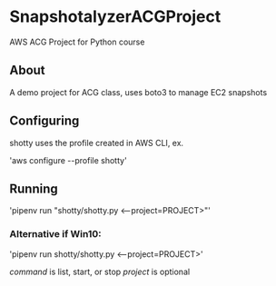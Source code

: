 # SnapshotalyzerACGProject

AWS ACG Project for Python course

## About

A demo project for ACG class, uses boto3 to manage EC2 snapshots

## Configuring

shotty uses the profile created in AWS CLI, ex.

'aws configure --profile shotty'

## Running

'pipenv run "shotty/shotty.py <command> <--project=PROJECT>"'

### Alternative if Win10:

'pipenv run shotty/shotty.py <command> <--project=PROJECT>'

*command* is list, start, or stop
*project* is optional
